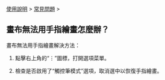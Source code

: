 [使用說明](/dragonnest/drawnote/manual/zh-tw) > [常見問題](/dragonnest/drawnote/manual/zh/q_a) >

畫布無法用手指繪畫怎麼辦？
---
畫布無法用手指繪畫解決方法：

1. 點擊右上角的“⋮”圖標，打開選項菜單。

2. 檢查是否啟用了“觸控筆模式”選項，取消選中以恢復手指繪畫。